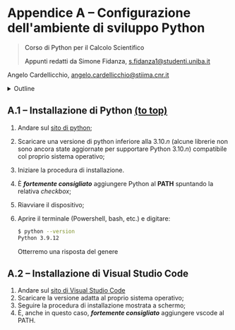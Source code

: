 # Appendice A – Configurazione dell'ambiente di sviluppo Python

<a name="title">

> Corso di Python per il Calcolo Scientifico
>
> Appunti redatti da Simone Fidanza, s.fidanza1@studenti.uniba.it

Angelo Cardellicchio, angelo.cardellicchio@stiima.cnr.it

<details>
<summary>Outline</summary>

<!-- TOC -->

1. [Appendice A – Configurazione dell'ambiente di sviluppo Python](#appendice-a--configurazione-dellambiente-di-sviluppo-python)
   1. [A.1 – Installazione di Python (to top)](#a1--installazione-di-python-to-top)
   2. [A.2 – Installazione di Visual Studio Code](#a2--installazione-di-visual-studio-code)

<!-- /TOC -->

</details>

## A.1 – Installazione di Python [(to top)](#title)

1. Andare sul [sito di python](https://www.python.org/downloads/);
2. Scaricare una versione di python inferiore alla $3.10.n$ (alcune librerie
   non sono ancora state aggiornate per supportare Python $3.10.n$)
   compatibile col proprio sistema operativo;
3. Iniziare la procedura di installazione.
4. È **_fortemente consigliato_** aggiungere Python al **PATH** spuntando la
   relativa _checkbox_;
5. Riavviare il dispositivo;
6. Aprire il terminale (Powershell, bash, etc.) e digitare:

   ```sh
   $ python --version
   Python 3.9.12
   ```

   Otterremo una risposta del genere

## A.2 – Installazione di Visual Studio Code

1. Andare sul [sito di Visual Studio Code](https://code.visualstudio.com/download)
2. Scaricare la versione adatta al proprio sistema operativo;
3. Seguire la procedura di installazione mostrata a schermo;
4. È, anche in questo caso, **_fortemente consigliato_** aggiungere vscode al
   PATH.
